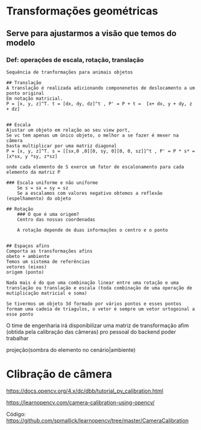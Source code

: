 # Transformações geométricas

## Serve para ajustarmos a visão que temos do modelo
### Def: operações de escala, rotação, translação
    Sequência de tranformações para animais objetos
    
    ## Translação
    A translação é realizada adicionando componenetes de deslocamento a um ponto original
    Em notação matricial.
    P = [x, y, z]^T. t = [dx, dy, dz]^t , P' = P + t =  [x+ dx, y + dy, z + dz]


    ## Escala
    Ajustar um objeto em relação ao seu view port, 
    Se vc tem apenas um único objeto, o melhor a se fazer é mexer na câmera
    basta multiplicar por uma matriz diagonal
    P = [x, y, z]^T. s = [[sx,0 ,0][0, sy, 0][0, 0, sz]]^t , P' = P * s* =  [x*sx, y *sy, z*sz]

    onde cada elemento de S exerce um fator de escalonamento para cada elemento da matriz P

    ### Escala uniforme e não uniforme
        Se s = sx = sy = sz
        Se a escalamos com valores negativo obtemos a reflexão (espelhamento) do objeto

    ## Rotação 
        ### O que é uma origem?
        Centro das nossas coordenadas

        A rotação depende de duas informações o centro e o ponto

    
    ## Espaços afins
    Comporta as transformações afins
    obeto + ambiente
    Temos um sistema de referências
    vetores (eixos)
    origem (ponto)

    Nada mais é do que uma combinação linear entre uma rotação e uma translação ou translação e escala (toda combinação de uma operação de mutiplicação matricial e soma)

    Se tivermos um objeto 3d formado por vários pontos e esses pontos formam uma cadeia de triagulos, o vetor é sempre um vetor ortogoinal a esse ponto

O time de engenharia irá disponibilizar uma matriz de transformação afim (obtida pela calibração das câmeras) pro pessoal do backend poder trabalhar


projeção(sombra do elemento no cenário|ambiente)

# Clibração de câmera
https://docs.opencv.org/4.x/dc/dbb/tutorial_py_calibration.html

https://learnopencv.com/camera-calibration-using-opencv/

Código: https://github.com/spmallick/learnopencv/tree/master/CameraCalibration
